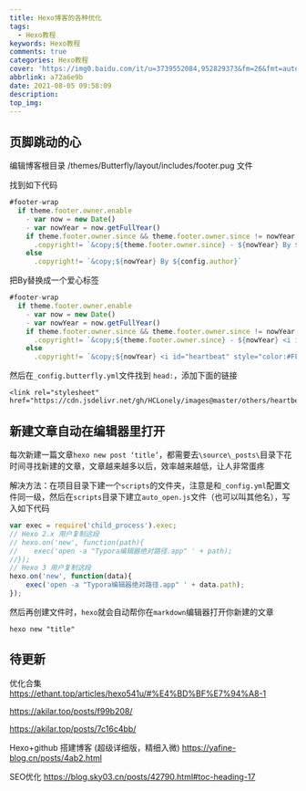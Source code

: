 ```yaml
---
title: Hexo博客的各种优化
tags:
  - Hexo教程
keywords: Hexo教程
comments: true
categories: Hexo教程
cover: 'https://img0.baidu.com/it/u=3739552084,952829373&fm=26&fmt=auto&gp=0.jpg'
abbrlink: a72a6e9b
date: 2021-08-05 09:58:09
description:
top_img:
---
```





## 页脚跳动的心

编辑博客根目录 /themes/Butterfly/layout/includes/footer.pug 文件

找到如下代码
```javascript
#footer-wrap
  if theme.footer.owner.enable
    - var now = new Date()
    - var nowYear = now.getFullYear()
    if theme.footer.owner.since && theme.footer.owner.since != nowYear
      .copyright!= `&copy;${theme.footer.owner.since} - ${nowYear} By ${config.author}`
    else
      .copyright!= `&copy;${nowYear} By ${config.author}`
```

把By替换成一个爱心标签
```javascript
#footer-wrap
  if theme.footer.owner.enable
    - var now = new Date()
    - var nowYear = now.getFullYear()
    if theme.footer.owner.since && theme.footer.owner.since != nowYear
      .copyright!= `&copy;${theme.footer.owner.since} - ${nowYear} <i id="heartbeat" style="color:#FF6A6A" class="fa fa-heartbeat"> </i> ${config.author}`
    else
      .copyright!= `&copy;${nowYear} <i id="heartbeat" style="color:#FF6A6A" class="fa fa-heartbeat"> </i> ${config.author}`
```

然后在`_config.butterfly.yml`文件找到 `head:`，添加下面的链接
```
<link rel="stylesheet" href="https://cdn.jsdelivr.net/gh/HCLonely/images@master/others/heartbeat.min.css">
```

## 新建文章自动在编辑器里打开

每次新建一篇文章`hexo new post ‘title’`，都需要去`\source\_posts\`目录下花时间寻找新建的文章，文章越来越多以后，效率越来越低，让人非常蛋疼

解决方法：在项目目录下建一个`scripts`的文件夹，注意是和`_config.yml`配置文件同一级，然后在`scripts`目录下建立`auto_open.js`文件（也可以叫其他名），写入如下代码
```javascript
var exec = require('child_process').exec;
// Hexo 2.x 用户复制这段
// hexo.on('new', function(path){
//    exec('open -a "Typora编辑器绝对路径.app" ' + path);
//});
// Hexo 3 用户复制这段
hexo.on('new', function(data){
    exec('open -a "Typora编辑器绝对路径.app" ' + data.path);
});
```
然后再创建文件时，`hexo`就会自动帮你在`markdown`编辑器打开你新建的文章

```shell
hexo new "title"
```






## 待更新

优化合集
https://ethant.top/articles/hexo541u/#%E4%BD%BF%E7%94%A8-1

https://akilar.top/posts/f99b208/

https://akilar.top/posts/7c16c4bb/


Hexo+github 搭建博客 (超级详细版，精细入微)
https://yafine-blog.cn/posts/4ab2.html


SEO优化
https://blog.sky03.cn/posts/42790.html#toc-heading-17
